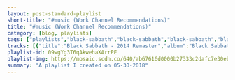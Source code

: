 ```yaml
---
layout: post-standard-playlist
short-title: "#music (Work Channel Recommendations)"
title: "#music (Work Channel Recommendations)"
category: [blog, playlists]
tags: ["playlists","black-sabbath","black-sabbath","black-sabbath","black-sabbath","black-sabbath","limes","limes","limes","limes","limes","limes","limes","limes","limes","limes","limes","daron-malakian-and-scars-on-broadway","daron-malakian-and-scars-on-broadway","daron-malakian-and-scars-on-broadway","daron-malakian-and-scars-on-broadway","daron-malakian-and-scars-on-broadway","daron-malakian-and-scars-on-broadway","daron-malakian-and-scars-on-broadway","daron-malakian-and-scars-on-broadway","daron-malakian-and-scars-on-broadway","daron-malakian-and-scars-on-broadway","daron-malakian-and-scars-on-broadway","daron-malakian-and-scars-on-broadway","daron-malakian-and-scars-on-broadway","daron-malakian-and-scars-on-broadway","daron-malakian-and-scars-on-broadway","daron-malakian-and-scars-on-broadway","daron-malakian-and-scars-on-broadway","serj-tankian","serj-tankian","serj-tankian","serj-tankian","serj-tankian","serj-tankian","serj-tankian","serj-tankian","serj-tankian","serj-tankian","serj-tankian","serj-tankian","serj-tankian","die-antwoord","die-antwoord","die-antwoord","die-antwoord,-sen-dog","die-antwoord,-dita-von-teese","die-antwoord,-lil-tommy-terror","die-antwoord,-lil-tommy-terror","die-antwoord,-jack-black","die-antwoord","die-antwoord","die-antwoord","die-antwoord","die-antwoord","die-antwoord","die-antwoord","die-antwoord","shai-hulud","shai-hulud","shai-hulud","shai-hulud","shai-hulud","shai-hulud","shai-hulud","shai-hulud","scandroid","scandroid","scandroid","scandroid","scandroid","scandroid","scandroid","scandroid","scandroid","scandroid","scandroid","scandroid,-circle-of-dust","scandroid","scandroid","scandroid,-waveshaper","scandroid","scandroid","scandroid","scandroid","scandroid","scandroid","scandroid","scandroid","scandroid","scandroid,-circle-of-dust","scandroid","scandroid,-waveshaper","robert-parker","robert-parker,-maethelvin","robert-parker"]
tracks: [{"title":"Black Sabbath - 2014 Remaster","album":"Black Sabbath (2014 Remaster)","artists":"Black Sabbath"},{"title":"The Wizard - 2014 Remaster","album":"Black Sabbath (2014 Remaster)","artists":"Black Sabbath"},{"title":"Wasp / Behind the Wall of Sleep / Bassically / N.I.B. - 2014 Remaster","album":"Black Sabbath (2014 Remaster)","artists":"Black Sabbath"},{"title":"Wicked World - 2013 Remaster","album":"Black Sabbath (2014 Remaster)","artists":"Black Sabbath"},{"title":"A Bit of Finger / Sleeping Village / Warning - 2013 Remaster","album":"Black Sabbath (2014 Remaster)","artists":"Black Sabbath"},{"title":"Hooplah","album":"Fresh Squeezed","artists":"Limes"},{"title":"Heyo","album":"Fresh Squeezed","artists":"Limes"},{"title":"Alright","album":"Fresh Squeezed","artists":"Limes"},{"title":"Moonbeams","album":"Fresh Squeezed","artists":"Limes"},{"title":"Blasé","album":"Fresh Squeezed","artists":"Limes"},{"title":"Marigold","album":"Fresh Squeezed","artists":"Limes"},{"title":"Bounds","album":"Fresh Squeezed","artists":"Limes"},{"title":"Another Day","album":"Fresh Squeezed","artists":"Limes"},{"title":"Burnt Shake","album":"Fresh Squeezed","artists":"Limes"},{"title":"Jovial","album":"Fresh Squeezed","artists":"Limes"},{"title":"Blue","album":"Fresh Squeezed","artists":"Limes"},{"title":"Serious","album":"Scars on Broadway","artists":"Daron Malakian and Scars On Broadway"},{"title":"Funny","album":"Scars on Broadway","artists":"Daron Malakian and Scars On Broadway"},{"title":"Exploding / Reloading","album":"Scars on Broadway","artists":"Daron Malakian and Scars On Broadway"},{"title":"Stoner Hate","album":"Scars on Broadway","artists":"Daron Malakian and Scars On Broadway"},{"title":"Insane","album":"Scars on Broadway","artists":"Daron Malakian and Scars On Broadway"},{"title":"World Long Gone","album":"Scars on Broadway","artists":"Daron Malakian and Scars On Broadway"},{"title":"Kill Each Other / Live Forever","album":"Scars on Broadway","artists":"Daron Malakian and Scars On Broadway"},{"title":"Babylon","album":"Scars on Broadway","artists":"Daron Malakian and Scars On Broadway"},{"title":"Chemicals","album":"Scars on Broadway","artists":"Daron Malakian and Scars On Broadway"},{"title":"Enemy","album":"Scars on Broadway","artists":"Daron Malakian and Scars On Broadway"},{"title":"Universe","album":"Scars on Broadway","artists":"Daron Malakian and Scars On Broadway"},{"title":"3005","album":"Scars on Broadway","artists":"Daron Malakian and Scars On Broadway"},{"title":"Cute Machines","album":"Scars on Broadway","artists":"Daron Malakian and Scars On Broadway"},{"title":"Whoring Streets","album":"Scars on Broadway","artists":"Daron Malakian and Scars On Broadway"},{"title":"They Say","album":"Scars on Broadway","artists":"Daron Malakian and Scars On Broadway"},{"title":"Scars on Broadway","album":"Scars on Broadway","artists":"Daron Malakian and Scars On Broadway"},{"title":"Hungry Ghost","album":"Scars on Broadway","artists":"Daron Malakian and Scars On Broadway"},{"title":"Cornucopia","album":"Harakiri (Deluxe Version)","artists":"Serj Tankian"},{"title":"Figure It Out","album":"Harakiri (Deluxe Version)","artists":"Serj Tankian"},{"title":"Ching Chime","album":"Harakiri (Deluxe Version)","artists":"Serj Tankian"},{"title":"Butterfly","album":"Harakiri (Deluxe Version)","artists":"Serj Tankian"},{"title":"Harakiri","album":"Harakiri (Deluxe Version)","artists":"Serj Tankian"},{"title":"Occupied Tears","album":"Harakiri (Deluxe Version)","artists":"Serj Tankian"},{"title":"Deafening Silence","album":"Harakiri (Deluxe Version)","artists":"Serj Tankian"},{"title":"Forget Me Knot","album":"Harakiri (Deluxe Version)","artists":"Serj Tankian"},{"title":"Reality TV","album":"Harakiri (Deluxe Version)","artists":"Serj Tankian"},{"title":"Uneducated Democracy","album":"Harakiri (Deluxe Version)","artists":"Serj Tankian"},{"title":"Weave On","album":"Harakiri (Deluxe Version)","artists":"Serj Tankian"},{"title":"Revolver","album":"Harakiri (Deluxe Version)","artists":"Serj Tankian"},{"title":"Tyrant's Gratitude","album":"Harakiri (Deluxe Version)","artists":"Serj Tankian"},{"title":"We Have Candy","album":"Mount Ninji and da Nice Time Kid","artists":"Die Antwoord"},{"title":"Daddy","album":"Mount Ninji and da Nice Time Kid","artists":"Die Antwoord"},{"title":"Banana Brain","album":"Mount Ninji and da Nice Time Kid","artists":"Die Antwoord"},{"title":"Shit Just Got Real","album":"Mount Ninji and da Nice Time Kid","artists":"Die Antwoord, Sen Dog"},{"title":"Gucci Coochie","album":"Mount Ninji and da Nice Time Kid","artists":"Die Antwoord, Dita Von Teese"},{"title":"Wings on My Penis","album":"Mount Ninji and da Nice Time Kid","artists":"Die Antwoord, Lil Tommy Terror"},{"title":"U Like Boobies?","album":"Mount Ninji and da Nice Time Kid","artists":"Die Antwoord, Lil Tommy Terror"},{"title":"Rats Rule","album":"Mount Ninji and da Nice Time Kid","artists":"Die Antwoord, Jack Black"},{"title":"Jonah Hill","album":"Mount Ninji and da Nice Time Kid","artists":"Die Antwoord"},{"title":"Stoopid Rich","album":"Mount Ninji and da Nice Time Kid","artists":"Die Antwoord"},{"title":"Fat Faded Fuck Face","album":"Mount Ninji and da Nice Time Kid","artists":"Die Antwoord"},{"title":"Peanutbutter + Jelly","album":"Mount Ninji and da Nice Time Kid","artists":"Die Antwoord"},{"title":"Alien","album":"Mount Ninji and da Nice Time Kid","artists":"Die Antwoord"},{"title":"Street Light","album":"Mount Ninji and da Nice Time Kid","artists":"Die Antwoord"},{"title":"Darkling","album":"Mount Ninji and da Nice Time Kid","artists":"Die Antwoord"},{"title":"I Don't Care","album":"Mount Ninji and da Nice Time Kid","artists":"Die Antwoord"},{"title":"Sincerely Hated","album":"Just Can't Hate Enough","artists":"Shai Hulud"},{"title":"Colder Than the Cold World","album":"Just Can't Hate Enough","artists":"Shai Hulud"},{"title":"The Fucking Silence","album":"Just Can't Hate Enough","artists":"Shai Hulud"},{"title":"A Profound Hatred of Man","album":"Just Can't Hate Enough","artists":"Shai Hulud"},{"title":"Just Can't Hate Enough (Originally by A Chorus of Disapproval)","album":"Just Can't Hate Enough","artists":"Shai Hulud"},{"title":"Just Can't Hate Enough (Originally by Sheer Terror)","album":"Just Can't Hate Enough","artists":"Shai Hulud"},{"title":"Blaze Some Hate","album":"Just Can't Hate Enough","artists":"Shai Hulud"},{"title":"Hate, Myth, Muscle, Etiquette","album":"Just Can't Hate Enough","artists":"Shai Hulud"},{"title":"2517","album":"Scandroid (Deluxe Edition)","artists":"Scandroid"},{"title":"Salvation Code","album":"Scandroid (Deluxe Edition)","artists":"Scandroid"},{"title":"Aphelion","album":"Scandroid (Deluxe Edition)","artists":"Scandroid"},{"title":"Shout","album":"Scandroid (Deluxe Edition)","artists":"Scandroid"},{"title":"Destination Unknown","album":"Scandroid (Deluxe Edition)","artists":"Scandroid"},{"title":"Connection","album":"Scandroid (Deluxe Edition)","artists":"Scandroid"},{"title":"Datastream","album":"Scandroid (Deluxe Edition)","artists":"Scandroid"},{"title":"Empty Streets","album":"Scandroid (Deluxe Edition)","artists":"Scandroid"},{"title":"Awakening With You","album":"Scandroid (Deluxe Edition)","artists":"Scandroid"},{"title":"Atom & E.E.V.","album":"Scandroid (Deluxe Edition)","artists":"Scandroid"},{"title":"Neo-Tokyo","album":"Scandroid (Deluxe Edition)","artists":"Scandroid"},{"title":"Pro-bots & Robophobes","album":"Scandroid (Deluxe Edition)","artists":"Scandroid, Circle of Dust"},{"title":"Eden","album":"Scandroid (Deluxe Edition)","artists":"Scandroid"},{"title":"Singularity","album":"Scandroid (Deluxe Edition)","artists":"Scandroid"},{"title":"Eden - Waveshaper Remix","album":"Scandroid (Deluxe Edition)","artists":"Scandroid, Waveshaper"},{"title":"2517 - Instrumental","album":"Scandroid (Deluxe Edition)","artists":"Scandroid"},{"title":"Salvation Code - Instrumental","album":"Scandroid (Deluxe Edition)","artists":"Scandroid"},{"title":"Aphelion - Instrumental","album":"Scandroid (Deluxe Edition)","artists":"Scandroid"},{"title":"Shout - Instrumental","album":"Scandroid (Deluxe Edition)","artists":"Scandroid"},{"title":"Connection - Instrumental","album":"Scandroid (Deluxe Edition)","artists":"Scandroid"},{"title":"Datastream - Instrumental","album":"Scandroid (Deluxe Edition)","artists":"Scandroid"},{"title":"Empty Streets - Instrumental","album":"Scandroid (Deluxe Edition)","artists":"Scandroid"},{"title":"Awakening With You - Instrumental","album":"Scandroid (Deluxe Edition)","artists":"Scandroid"},{"title":"Neo-Tokyo - Instrumental","album":"Scandroid (Deluxe Edition)","artists":"Scandroid"},{"title":"Pro-bots & Robophobes - Instrumental","album":"Scandroid (Deluxe Edition)","artists":"Scandroid, Circle of Dust"},{"title":"Eden - Instrumental","album":"Scandroid (Deluxe Edition)","artists":"Scandroid"},{"title":"Eden (Waveshaper Remix) - Instrumental","album":"Scandroid (Deluxe Edition)","artists":"Scandroid, Waveshaper"},{"title":"Sweet Nothings","album":"Crystal City","artists":"Robert Parker"},{"title":"Love Theme (feat. Maethelvin)","album":"Crystal City","artists":"Robert Parker, Maethelvin"},{"title":"Silver Screen Cruising","album":"Crystal City","artists":"Robert Parker"}]
playlist-id: 09wgYg3T6qAkwehaXArrPE
playlist-img: https://mosaic.scdn.co/640/ab67616d0000b27333c2dafc7e30eb4ddcc621d3ab67616d0000b27334501e0f14470fd06ff516d3ab67616d0000b273975ae67d8fb422586b8e2f83ab67616d0000b273a57ca9e47d038be31c9aee9d
summary: "A playlist I created on 05-30-2018"
---
```

